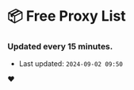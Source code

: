 # :package: Free Proxy List
### Updated every 15 minutes.

- Last updated: `2024-09-02 09:50`

:heart:
